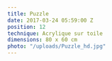 ```yaml
---
title: Puzzle
date: 2017-03-24 05:59:00 Z
position: 12
technique: Acrylique sur toile
dimensions: 80 x 60 cm
photo: "/uploads/Puzzle_hd.jpg"
---
```


